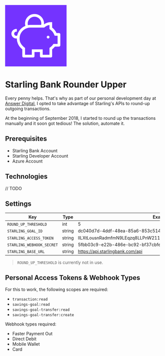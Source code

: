 <img src="assets/rounder-upper.png" width="200">

# Starling Bank Rounder Upper

Every penny helps. That's why as part of our personal development day at [Answer Digital](https://answerdigital.com), I opted to take advantage of Starling's APIs to round-up outgoing transactions.

At the beginning of September 2018, I started to round up the transactions manually and it soon got tedious! The solution, automate it.

## Prerequisites

- Starling Bank Account
- Starling Developer Account
- Azure Account

## Technologies

// TODO

## Settings

| Key | Type | Example |
|-----|------|---------|
|`ROUND_UP_THRESHOLD` | int | 5 |
|`STARLING_GOAL_ID` | string | dc040d7d-4ddf-48ea-85a6-853c514421a3 |
|`STARLING_ACCESS_TOKEN` | string | llLXtLousnRadmfmN9LEqzq8LLPnW211DyfCrj1ANmxvaCacC0vN2doMA4D3raEY |
|`STARLING_WEBHOOK_SECRET` | string | 5fbb03c9-e22b-486e-bc92-bf37cbfe3647 |
|`STARLING_BASE_URL` | string | https://api.starlingbank.com/api |

> `ROUND_UP_THRESHOLD` is currently not in use. 

## Personal Access Tokens & Webhook Types

For this to work, the following scopes are required:

 - `transaction:read`
 - `savings-goal:read`
 - `savings-goal-transfer:read`
 - `savings-goal-transfer:create`

Webhook types required:

- Faster Payment Out
- Direct Debit
- Mobile Wallet
- Card